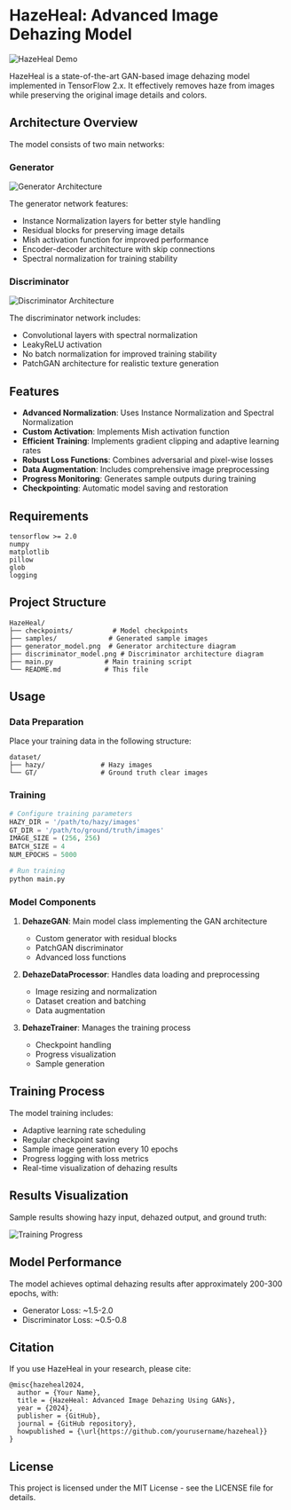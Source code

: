 # HazeHeal: Advanced Image Dehazing Model

![HazeHeal Demo](samples/epoch_1.png)

HazeHeal is a state-of-the-art GAN-based image dehazing model implemented in TensorFlow 2.x. It effectively removes haze from images while preserving the original image details and colors.

## Architecture Overview

The model consists of two main networks:

### Generator
![Generator Architecture](generator_model.png)

The generator network features:
- Instance Normalization layers for better style handling
- Residual blocks for preserving image details
- Mish activation function for improved performance
- Encoder-decoder architecture with skip connections
- Spectral normalization for training stability

### Discriminator
![Discriminator Architecture](discriminator_model.png)

The discriminator network includes:
- Convolutional layers with spectral normalization
- LeakyReLU activation
- No batch normalization for improved training stability
- PatchGAN architecture for realistic texture generation

## Features

- **Advanced Normalization**: Uses Instance Normalization and Spectral Normalization
- **Custom Activation**: Implements Mish activation function
- **Efficient Training**: Implements gradient clipping and adaptive learning rates
- **Robust Loss Functions**: Combines adversarial and pixel-wise losses
- **Data Augmentation**: Includes comprehensive image preprocessing
- **Progress Monitoring**: Generates sample outputs during training
- **Checkpointing**: Automatic model saving and restoration

## Requirements

```
tensorflow >= 2.0
numpy
matplotlib
pillow
glob
logging
```

## Project Structure

```
HazeHeal/
├── checkpoints/          # Model checkpoints
├── samples/             # Generated sample images
├── generator_model.png  # Generator architecture diagram
├── discriminator_model.png # Discriminator architecture diagram
├── main.py             # Main training script
└── README.md           # This file
```

## Usage

### Data Preparation

Place your training data in the following structure:
```
dataset/
├── hazy/              # Hazy images
└── GT/                # Ground truth clear images
```

### Training

```python
# Configure training parameters
HAZY_DIR = '/path/to/hazy/images'
GT_DIR = '/path/to/ground/truth/images'
IMAGE_SIZE = (256, 256)
BATCH_SIZE = 4
NUM_EPOCHS = 5000

# Run training
python main.py
```

### Model Components

1. **DehazeGAN**: Main model class implementing the GAN architecture
   - Custom generator with residual blocks
   - PatchGAN discriminator
   - Advanced loss functions

2. **DehazeDataProcessor**: Handles data loading and preprocessing
   - Image resizing and normalization
   - Dataset creation and batching
   - Data augmentation

3. **DehazeTrainer**: Manages the training process
   - Checkpoint handling
   - Progress visualization
   - Sample generation

## Training Process

The model training includes:
- Adaptive learning rate scheduling
- Regular checkpoint saving
- Sample image generation every 10 epochs
- Progress logging with loss metrics
- Real-time visualization of dehazing results

## Results Visualization

Sample results showing hazy input, dehazed output, and ground truth:

![Training Progress](samples/epoch_10.png)

## Model Performance

The model achieves optimal dehazing results after approximately 200-300 epochs, with:
- Generator Loss: ~1.5-2.0
- Discriminator Loss: ~0.5-0.8

## Citation

If you use HazeHeal in your research, please cite:

```
@misc{hazeheal2024,
  author = {Your Name},
  title = {HazeHeal: Advanced Image Dehazing Using GANs},
  year = {2024},
  publisher = {GitHub},
  journal = {GitHub repository},
  howpublished = {\url{https://github.com/yourusername/hazeheal}}
}
```

## License

This project is licensed under the MIT License - see the LICENSE file for details.
